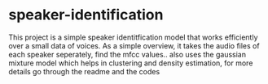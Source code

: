 # speaker-identification
This project is a simple speaker identitfication model that works efficiently over a small data of voices. As a simple overview, it takes the audio files of each speaker seperately, find the mfcc values.. also uses the gaussian mixture model which helps in clustering and density estimation, for more details go through the readme and the codes
